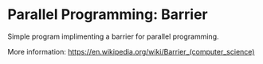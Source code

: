 # Parallel Programming: Barrier

Simple program implimenting a barrier for parallel
programming.

More information:
https://en.wikipedia.org/wiki/Barrier_(computer_science)